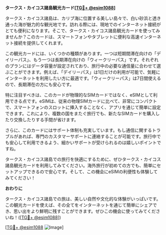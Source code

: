 **タークス・カイコス諸島観光カード[[TG💪+ @esim1088](https://t.me/s/esim1088)]**

タークス・カイコス諸島は、カリブ海に位置する美しい島々で、白い砂浜と透き通った海が魅力的な観光地です。訪れる際には、現地でのインターネット接続がとても便利になります。そこで、タークス・カイコス諸島観光カードを使ってみませんか？このカードは、スマートフォンやタブレットに便利な高速インターネット接続を提供してくれます。

この観光カードには、いくつかの種類があります。一つは短期間滞在向けの「デイリーパス」、もう一つは長期滞在向けの「ウィークリーパス」です。それぞれのプランにはデータ容量が設定されており、旅行中の必要な通信量に合わせて選ぶことができます。例えば、「デイリーパス」は1日だけの利用が可能で、気軽にインターネットを利用したい方に最適です。「ウィークリーパス」は7日間使えるので、長期滞在の方にも安心です。

特に注目すべきは、このカードが物理的なSIMカードではなく、eSIMとして利用できる点です。eSIMは、従来の物理SIMカードに比べて、非常にコンパクトで、スマートフォンのスロットに挿入することなく、アプリを通じて簡単に設定できます。これにより、複数の国をまたぐ旅行でも、新たなSIMカードを購入したり交換したりする手間が省けます。

さらに、このカードにはサポート体制も充実しています。もし通信に関するトラブルがあれば、専門のカスタマーサポートに連絡することが可能です。旅行中でも安心して利用できるよう、細かいサポートが受けられるのは嬉しいポイントですね。

タークス・カイコス諸島での旅行を快適にするために、ぜひタークス・カイコス諸島観光カードを利用してみてください。海外旅行が初めての方でも、簡単にセットアップできるので安心です。そして、この機会にeSIMの利便性も体験してみてください！

**おわりに**

タークス・カイコス諸島での旅は、美しい自然や文化的な体験がいっぱいです。この観光カードを使えば、その全てをインターネットを通じて簡単にシェアでき、思い出をより鮮明に残すことができます。ぜひこの機会に使ってみてくださいね！([[TG💪+ @esim1088](https://t.me/s/esim1088)])

[[TG💪+ @esim1088](https://t.me/s/esim1088) ![Image](https://i.postimg.cc/Y0z9fWf4/image.png)]